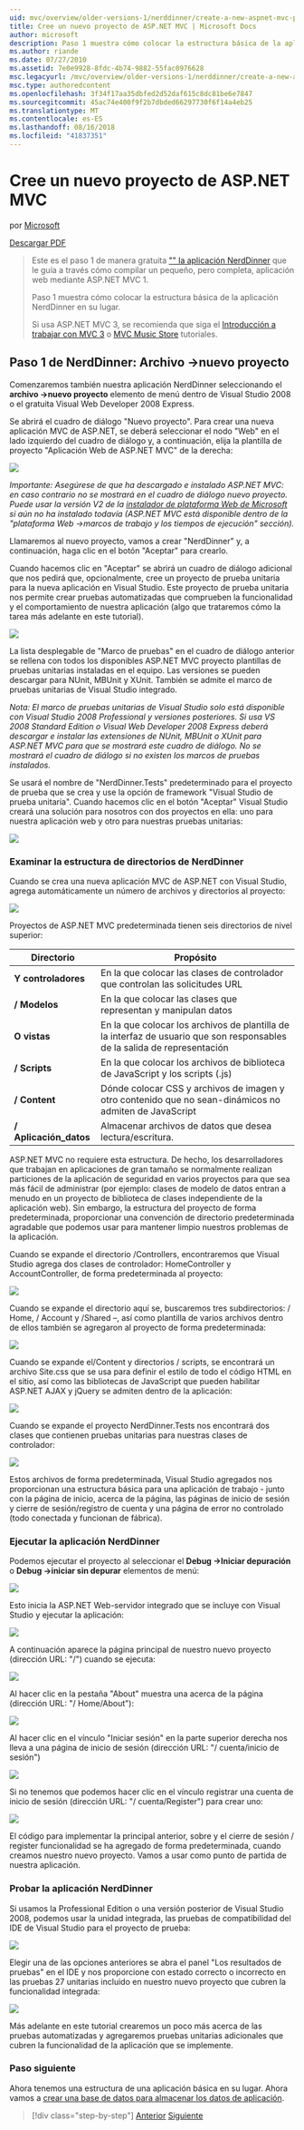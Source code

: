 ```yaml
---
uid: mvc/overview/older-versions-1/nerddinner/create-a-new-aspnet-mvc-project
title: Cree un nuevo proyecto de ASP.NET MVC | Microsoft Docs
author: microsoft
description: Paso 1 muestra cómo colocar la estructura básica de la aplicación NerdDinner en su lugar.
ms.author: riande
ms.date: 07/27/2010
ms.assetid: 7e0e9928-8fdc-4b74-9882-55fac0976628
msc.legacyurl: /mvc/overview/older-versions-1/nerddinner/create-a-new-aspnet-mvc-project
msc.type: authoredcontent
ms.openlocfilehash: 3f34f17aa35dbfed2d52daf615c8dc81be6e7847
ms.sourcegitcommit: 45ac74e400f9f2b7dbded66297730f6f14a4eb25
ms.translationtype: MT
ms.contentlocale: es-ES
ms.lasthandoff: 08/16/2018
ms.locfileid: "41837351"
---
```

<a name="create-a-new-aspnet-mvc-project"></a>Cree un nuevo proyecto de ASP.NET MVC
====================
por [Microsoft](https://github.com/microsoft)

[Descargar PDF](http://aspnetmvcbook.s3.amazonaws.com/aspnetmvc-nerdinner_v1.pdf)

> Este es el paso 1 de manera gratuita ["" la aplicación NerdDinner](introducing-the-nerddinner-tutorial.md) que le guía a través cómo compilar un pequeño, pero completa, aplicación web mediante ASP.NET MVC 1.
> 
> Paso 1 muestra cómo colocar la estructura básica de la aplicación NerdDinner en su lugar.
> 
> Si usa ASP.NET MVC 3, se recomienda que siga el [Introducción a trabajar con MVC 3](../../older-versions/getting-started-with-aspnet-mvc3/cs/intro-to-aspnet-mvc-3.md) o [MVC Music Store](../../older-versions/mvc-music-store/mvc-music-store-part-1.md) tutoriales.


## <a name="nerddinner-step-1-file-gtnew-project"></a>Paso 1 de NerdDinner: Archivo -&gt;nuevo proyecto

Comenzaremos también nuestra aplicación NerdDinner seleccionando el **archivo -&gt;nuevo proyecto** elemento de menú dentro de Visual Studio 2008 o el gratuita Visual Web Developer 2008 Express.

Se abrirá el cuadro de diálogo "Nuevo proyecto". Para crear una nueva aplicación MVC de ASP.NET, se deberá seleccionar el nodo "Web" en el lado izquierdo del cuadro de diálogo y, a continuación, elija la plantilla de proyecto "Aplicación Web de ASP.NET MVC" de la derecha:

![](create-a-new-aspnet-mvc-project/_static/image1.png)

*Importante: Asegúrese de que ha descargado e instalado ASP.NET MVC: en caso contrario no se mostrará en el cuadro de diálogo nuevo proyecto. Puede usar la versión V2 de la [instalador de plataforma Web de Microsoft](https://www.microsoft.com/web/downloads/platform.aspx) si aún no ha instalado todavía (ASP.NET MVC está disponible dentro de la "plataforma Web -&gt;marcos de trabajo y los tiempos de ejecución" sección).*

Llamaremos al nuevo proyecto, vamos a crear "NerdDinner" y, a continuación, haga clic en el botón "Aceptar" para crearlo.

Cuando hacemos clic en "Aceptar" se abrirá un cuadro de diálogo adicional que nos pedirá que, opcionalmente, cree un proyecto de prueba unitaria para la nueva aplicación en Visual Studio. Este proyecto de prueba unitaria nos permite crear pruebas automatizadas que comprueben la funcionalidad y el comportamiento de nuestra aplicación (algo que trataremos cómo la tarea más adelante en este tutorial).

![](create-a-new-aspnet-mvc-project/_static/image2.png)

La lista desplegable de "Marco de pruebas" en el cuadro de diálogo anterior se rellena con todos los disponibles ASP.NET MVC proyecto plantillas de pruebas unitarias instaladas en el equipo. Las versiones se pueden descargar para NUnit, MBUnit y XUnit. También se admite el marco de pruebas unitarias de Visual Studio integrado.

*Nota: El marco de pruebas unitarias de Visual Studio solo está disponible con Visual Studio 2008 Professional y versiones posteriores. Si usa VS 2008 Standard Edition o Visual Web Developer 2008 Express deberá descargar e instalar las extensiones de NUnit, MBUnit o XUnit para ASP.NET MVC para que se mostrará este cuadro de diálogo. No se mostrará el cuadro de diálogo si no existen los marcos de pruebas instalados.*

Se usará el nombre de "NerdDinner.Tests" predeterminado para el proyecto de prueba que se crea y use la opción de framework "Visual Studio de prueba unitaria". Cuando hacemos clic en el botón "Aceptar" Visual Studio creará una solución para nosotros con dos proyectos en ella: uno para nuestra aplicación web y otro para nuestras pruebas unitarias:

![](create-a-new-aspnet-mvc-project/_static/image3.png)

### <a name="examining-the-nerddinner-directory-structure"></a>Examinar la estructura de directorios de NerdDinner

Cuando se crea una nueva aplicación MVC de ASP.NET con Visual Studio, agrega automáticamente un número de archivos y directorios al proyecto:

![](create-a-new-aspnet-mvc-project/_static/image4.png)

Proyectos de ASP.NET MVC predeterminada tienen seis directorios de nivel superior:

| **Directorio** | **Propósito** |
| --- | --- |
| **Y controladores** | En la que colocar las clases de controlador que controlan las solicitudes URL |
| **/ Modelos** | En la que colocar las clases que representan y manipulan datos |
| **O vistas** | En la que colocar los archivos de plantilla de la interfaz de usuario que son responsables de la salida de representación |
| **/ Scripts** | En la que colocar los archivos de biblioteca de JavaScript y los scripts (.js) |
| **/ Content** | Dónde colocar CSS y archivos de imagen y otro contenido que no sean-dinámicos no admiten de JavaScript |
| **/ Aplicación\_datos** | Almacenar archivos de datos que desea lectura/escritura. |

ASP.NET MVC no requiere esta estructura. De hecho, los desarrolladores que trabajan en aplicaciones de gran tamaño se normalmente realizan particiones de la aplicación de seguridad en varios proyectos para que sea más fácil de administrar (por ejemplo: clases de modelo de datos entran a menudo en un proyecto de biblioteca de clases independiente de la aplicación web). Sin embargo, la estructura del proyecto de forma predeterminada, proporcionar una convención de directorio predeterminada agradable que podemos usar para mantener limpio nuestros problemas de la aplicación.

Cuando se expande el directorio /Controllers, encontraremos que Visual Studio agrega dos clases de controlador: HomeController y AccountController, de forma predeterminada al proyecto:

![](create-a-new-aspnet-mvc-project/_static/image5.png)

Cuando se expande el directorio aquí se, buscaremos tres subdirectorios: / Home, / Account y /Shared –, así como plantilla de varios archivos dentro de ellos también se agregaron al proyecto de forma predeterminada:

![](create-a-new-aspnet-mvc-project/_static/image6.png)

Cuando se expande el/Content y directorios / scripts, se encontrará un archivo Site.css que se usa para definir el estilo de todo el código HTML en el sitio, así como las bibliotecas de JavaScript que pueden habilitar ASP.NET AJAX y jQuery se admiten dentro de la aplicación:

![](create-a-new-aspnet-mvc-project/_static/image7.png)

Cuando se expande el proyecto NerdDinner.Tests nos encontrará dos clases que contienen pruebas unitarias para nuestras clases de controlador:

![](create-a-new-aspnet-mvc-project/_static/image8.png)

Estos archivos de forma predeterminada, Visual Studio agregados nos proporcionan una estructura básica para una aplicación de trabajo - junto con la página de inicio, acerca de la página, las páginas de inicio de sesión y cierre de sesión/registro de cuenta y una página de error no controlado (todo conectada y funcionan de fábrica).

### <a name="running-the-nerddinner-application"></a>Ejecutar la aplicación NerdDinner

Podemos ejecutar el proyecto al seleccionar el **Debug -&gt;Iniciar depuración** o **Debug -&gt;iniciar sin depurar** elementos de menú:

![](create-a-new-aspnet-mvc-project/_static/image9.png)

Esto inicia la ASP.NET Web-servidor integrado que se incluye con Visual Studio y ejecutar la aplicación:

![](create-a-new-aspnet-mvc-project/_static/image10.png)

A continuación aparece la página principal de nuestro nuevo proyecto (dirección URL: "/") cuando se ejecuta:

![](create-a-new-aspnet-mvc-project/_static/image11.png)

Al hacer clic en la pestaña "About" muestra una acerca de la página (dirección URL: "/ Home/About"):

![](create-a-new-aspnet-mvc-project/_static/image12.png)

Al hacer clic en el vínculo "Iniciar sesión" en la parte superior derecha nos lleva a una página de inicio de sesión (dirección URL: "/ cuenta/inicio de sesión")

![](create-a-new-aspnet-mvc-project/_static/image13.png)

Si no tenemos que podemos hacer clic en el vínculo registrar una cuenta de inicio de sesión (dirección URL: "/ cuenta/Register") para crear uno:

![](create-a-new-aspnet-mvc-project/_static/image14.png)

El código para implementar la principal anterior, sobre y el cierre de sesión / register funcionalidad se ha agregado de forma predeterminada, cuando creamos nuestro nuevo proyecto. Vamos a usar como punto de partida de nuestra aplicación.

### <a name="testing-the-nerddinner-application"></a>Probar la aplicación NerdDinner

Si usamos la Professional Edition o una versión posterior de Visual Studio 2008, podemos usar la unidad integrada, las pruebas de compatibilidad del IDE de Visual Studio para el proyecto de prueba:

![](create-a-new-aspnet-mvc-project/_static/image15.png)

Elegir una de las opciones anteriores se abra el panel "Los resultados de pruebas" en el IDE y nos proporcione con estado correcto o incorrecto en las pruebas 27 unitarias incluido en nuestro nuevo proyecto que cubren la funcionalidad integrada:

![](create-a-new-aspnet-mvc-project/_static/image16.png)

Más adelante en este tutorial crearemos un poco más acerca de las pruebas automatizadas y agregaremos pruebas unitarias adicionales que cubren la funcionalidad de la aplicación que se implemente.

### <a name="next-step"></a>Paso siguiente

Ahora tenemos una estructura de una aplicación básica en su lugar. Ahora vamos a [crear una base de datos para almacenar los datos de aplicación](create-a-database.md).

> [!div class="step-by-step"]
> [Anterior](introducing-the-nerddinner-tutorial.md)
> [Siguiente](create-a-database.md)
